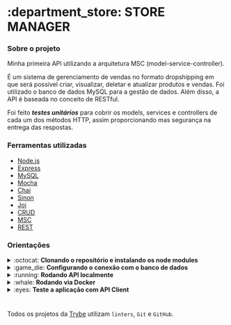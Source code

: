 <h1>:department_store: STORE MANAGER</h1>

<div>
  <h3>Sobre o projeto</h3>
  <p>Minha primeira API utilizando a arquitetura MSC (model-service-controller).</p>
  <p>É um sistema de gerenciamento de vendas no formato dropshipping em que será possível criar, visualizar, deletar e atualizar produtos e vendas. Foi utilizado o banco de dados MySQL para a gestão de dados. Além disso, a API é baseada no conceito de RESTful.</p>
  <p>Foi feito <em><strong>testes unitários</strong></em> para cobrir os models, services e controllers de cada um dos métodos HTTP, assim proporcionando mas segurança na entrega das respostas.</p>
</div>
<div>
   <h3>Ferramentas utilizadas</h3>
  <ul>
    <li><a href="https://nodejs.org/en/">Node.js<a/></li>
    <li><a href="https://expressjs.com/">Express<a/></li>
    <li><a href="https://www.mysql.com/">MySQL<a/></li>
    <li><a href="https://mochajs.org/">Mocha<a/></li>
    <li><a href="https://www.chaijs.com/">Chai<a/></li>
    <li><a href="https://sinonjs.org/">Sinon<a/></li>
    <li><a href="https://joi.dev/">Joi<a/></li>
    <li><a href="https://developer.mozilla.org/pt-BR/docs/Glossary/CRUD">CRUD</a></li>
    <li><a href="">MSC</a></li>
    <li><a href="https://developer.mozilla.org/pt-BR/docs/Glossary/REST">REST</a></li>
  </ul>
</div>

<div>
  <h3>Orientações</h3>
  <details>
  <summary>:octocat: <strong>Clonando o repositório e instalando os node modules</strong></summary>

  1. Clone o repositório

  - `git clone git@github.com:danillogoncalves/26-store-manager.git`;

  - Entre na pasta que foi criada no processo de clonagem:
    - `cd 26-store-manager`;

  2. Faça a instalação das dependências

  - `npm install` ou `npm i`;
  </details>
  <details>
  <summary>:game_die: <strong>Configurando o conexão com o banco de dados</strong></summary>

  1. Criando arquivo para a configuração
  
  - Crie um arquivo .env na na raiz do projeto:
    - `touch .env`;
    
  - Coloque as seguintes informações nesse arquivo:    
    ```
    MYSQL_HOST=localhost
    MYSQL_USER=nomeDoUsuarioDoMySQL
    MYSQL_PASSWORD=suaSenha
    MYSQL_DATABASE=StoreManager
    PORT=3000
    ```
  - Não foi colocado a porta, pois o express coloca como padrão a porta 3306, mas caso você use outra porta insira essa linha no arquivo .env:    
    ```
    MYSQL_HOST=localhost
    MYSQL_USER=nomeDoUsuarioDoMySQL
    MYSQL_PASSWORD=suaSenha
    MYSQL_DATABASE=StoreManager
    MYSQL_PORT=numeroDaSuaPorta
    PORT=3000
    ```     
   
  2. Variáveis Ambiente
  - Caso queria conhecer mais sobre variáveis ambiente, segue link sobre:
    - https://blog.rocketseat.com.br/variaveis-ambiente-nodejs/
  </details>
  
  <details>
  <summary>:running: <strong>Rodando API localmente</strong></summary>
  
  - Rode o seguinte comando no terminal estando na raiz do projeto:
  
    - `npm start`;
    
  - Caso você queira foi configurado no package.json um scripts para rodar a aplicação de formas alternativas;
  </details>
  
  <details>
  <summary>:whale: <strong>Rodando via Docker</strong></summary>
  <p>Caso você queria e tenha o conhecimento de como usar, existe um arquivo <em><strong>docker-compose</strong></em> na raiz do projeto, seque os comandos criar e acessar os containers:</p>
  
  - Na raiz do projeto rode o seguinte comando:
  
    - `docker-compose up -d`;
    
  - Para acessar o terminal do container, roda o seguinte comando:
  
    - `docker container exec -it store_manager bash`;
  
  - Para fechar o terminal do container execute o comando:
  
    - `exit`;
    
  - Se não for mais usar os containers, rode o seguinte comando:
  
    - `docker-compose down`;
  </details>
  
  <details>
    <summary>:eyes: <strong>Teste a aplicação com API Client</strong></summary>
    <p>:construction: Em construção :construction:</p>
  </details>
</div>

#

Todos os projetos da [Trybe](https://www.betrybe.com/) utilizam `linters`, `Git` e `GitHub`.<br/>
